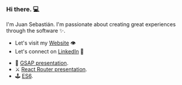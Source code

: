 ### Hi there. 💻
I'm Juan Sebastián. I'm passionate about creating great experiences through the software ✨. 
* Let's visit my [Website](https://juancho11gm.github.io/) 👁
* Let's connect on [LinkedIn](https://www.linkedin.com/in/juansebastiangonzalezm/) 💼

- 🔮 [GSAP presentation](https://slides.com/juansebastian-4/gsap).
- ⚔️ [React Router presentation](https://slides.com/juansebastian-4/code).
- 🕹 [ES6](https://slides.com/jmgr2996/deck-77bdab).
